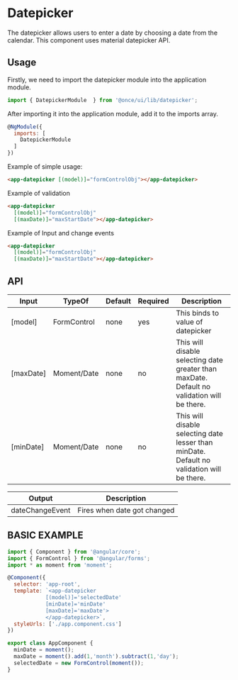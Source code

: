 # Datepicker

The datepicker allows users to enter a date by choosing a date from the calendar. This component uses material datepicker API.

## Usage
Firstly, we need to import the datepicker module into the application module.
```js
import { DatepickerModule  } from '@once/ui/lib/datepicker';
```

After importing it into the application module, add it to the imports array.
```js
@NgModule({
  imports: [
    DatepickerModule
  ]
})
````

Example of simple usage:

```html
<app-datepicker [(model)]="formControlObj"></app-datepicker>
```

Example of validation

```html
<app-datepicker
  [(model)]="formControlObj"
  [(maxDate)]="maxStartDate"></app-datepicker>
```

Example of Input and change events

```html
<app-datepicker
  [(model)]="formControlObj"
  [(maxDate)]="maxStartDate"></app-datepicker>
```

## API

| Input     | TypeOf      | Default | Required | Description                                                                                 |
| --------- | ----------- | ------- | -------- | ------------------------------------------------------------------------------------------- |
| [model]   | FormControl | none    | yes      | This binds to value of datepicker                                                           |
| [maxDate] | Moment/Date | none    | no       | This will disable selecting date greater than maxDate. Default no validation will be there. |  |
| [minDate] | Moment/Date | none    | no       | This will disable selecting date lesser than minDate. Default no validation will be there.  |  |

| Output          | Description                 |
| --------------- | --------------------------- |
| dateChangeEvent | Fires when date got changed |

## BASIC EXAMPLE

```js
import { Component } from '@angular/core';
import { FormControl } from '@angular/forms';
import * as moment from 'moment';

@Component({
  selector: 'app-root',
  template: `<app-datepicker 
            [(model)]='selectedDate' 
            [minDate]='minDate' 
            [maxDate]='maxDate'>
            </app-datepicker>`,
  styleUrls: ['./app.component.css']
})

export class AppComponent {
  minDate = moment();
  maxDate = moment().add(1,'month').subtract(1,'day');
  selectedDate = new FormControl(moment());
}
```

